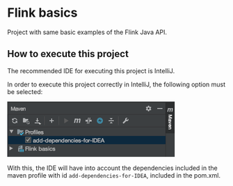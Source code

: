 # Flink basics

Project with same basic examples of the Flink Java API.

## How to execute this project
The recommended IDE for executing this project is IntelliJ.

In order to execute this project correctly in IntelliJ, the following option must be selected:

![add-dependencies-for-IDEA](docs/add-dependencies-for-IDEA.png)

With this, the IDE will have into account the dependencies included in the maven profile with id `add-dependencies-for-IDEA`,
included in the pom.xml.
